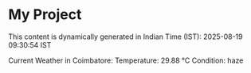# My Project

This content is dynamically generated in Indian Time (IST): 2025-08-19 09:30:54 IST


Current Weather in Coimbatore:
Temperature: 29.88 °C
Condition: haze
